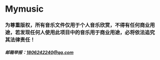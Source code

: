# Mymusic

### 为尊重版权，所有音乐文件仅用于个人音乐欣赏，不得有任何商业用途，若发现任何人使用此项目中的音乐用于商业用途，必将依法追究其法律责任！




##### 邮箱举报：1806242240@qq.com